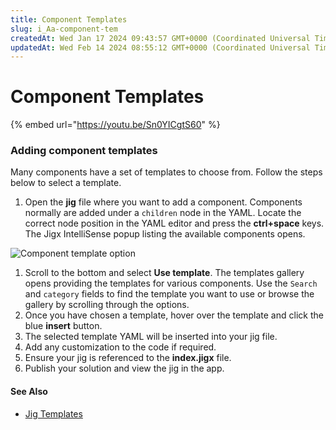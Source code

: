 ```yaml
---
title: Component Templates
slug: i_Aa-component-tem
createdAt: Wed Jan 17 2024 09:43:57 GMT+0000 (Coordinated Universal Time)
updatedAt: Wed Feb 14 2024 08:55:12 GMT+0000 (Coordinated Universal Time)
---
```


# Component Templates

{% embed url="https://youtu.be/Sn0YICgtS60" %}

### Adding component templates

Many components have a set of templates to choose from. Follow the steps below to select a template.

1. Open the **jig** file where you want to add a component. Components normally are added under a `children` node in the YAML. Locate the correct node position in the YAML editor and press the **ctrl+space** keys. The Jigx IntelliSense popup listing the available components opens.

![Component template option](https://archbee-image-uploads.s3.amazonaws.com/x7vdIDH6-ScTprfmi2XXX/O237mbgFczj2DGgMk7tRF_templatescompcode.png)

1. Scroll to the bottom and select **Use template**. The templates gallery opens providing the templates for various components. Use the `Search` and `category` fields to find the template you want to use or browse the gallery by scrolling through the options.
2. Once you have chosen a template, hover over the template and click the blue **insert** button.
3. The selected template YAML will be inserted into your jig file.
4. Add any customization to the code if required.
5. Ensure your jig is referenced to the **index.jigx** file.
6. Publish your solution and view the jig in the app.

#### See Also

* [Jig Templates](../jigs-_screens_/jig-templates.md)
